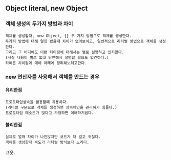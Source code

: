 ## Object literal, new Object
### 객체 생성의 두가지 방법과 차이
```
객체를 생성할때, new Object, {} 두 가지 방법으로 객체를 생성한다.
두가지 방법에 대해 얼핏 봤을때 차이가 없어보이고, 일반적으로 리터럴 방법으로 객체를 생성한다.
그리고 그 어디에도 이런 차이점에 대해서는 별로 설명하고 있지않다.
(사실 내용이 별로 없고 당연해서 설명할 필요도 없긴하다.)
하여튼 차이점에 대해 아래에 정리해보려고한다.
```
### new 연산자를 사용해서 객체를 만드는 경우

#### 유리한점
```
프로토타입상속을 활용할때 유용하다.
(리터럴 구문으로 객체를 생성하면 상속체인을 관리하기 힘들다.)
프로토타입 메소드가 많다고 가정하면 이해하기쉽다.

```
#### 불리한점
```
실제로 얼마 차이가 나진않지만 코드가 더 길고 귀찮다.
객체를 생성할때 속도가 리터럴 방식보다 느리다.
```

끄읏.